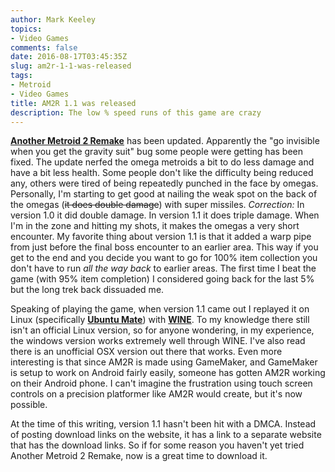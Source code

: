 ```yaml
---
author: Mark Keeley
topics:
- Video Games
comments: false
date: 2016-08-17T03:45:35Z
slug: am2r-1-1-was-released
tags:
- Metroid
- Video Games
title: AM2R 1.1 was released
description: The low % speed runs of this game are crazy
---
```


**[Another Metroid 2 Remake](http://metroid2remake.blogspot.com/ "Have I mentioned how good this game is? Because it is sooo good!")** has been updated. Apparently the "go invisible when you get the gravity suit" bug some people were getting has been fixed. The update nerfed the omega metroids a bit to do less damage and have a bit less health. Some people don't like the difficulty being reduced any, others were tired of being repeatedly punched in the face by omegas. Personally, I'm starting to get good at nailing the weak spot on the back of the omegas (~~it does double damage~~) with super missiles. *Correction:* In version 1.0 it did double damage. In version 1.1 it does triple damage. When I'm in the zone and hitting my shots, it makes the omegas a very short encounter. My favorite thing about version 1.1 is that it added a warp pipe from just before the final boss encounter to an earlier area. This way if you get to the end and you decide you want to go for 100% item collection you don't have to run _all the way back_ to earlier areas. The first time I beat the game (with 95% item completion) I considered going back for the last 5% but the long trek back dissuaded me.

<!--more-->

Speaking of playing the game, when version 1.1 came out I replayed it on Linux (specifically **[Ubuntu Mate](https://ubuntu-mate.org/)**) with **[WINE](https://www.winehq.org/)**. To my knowledge there still isn't an official Linux version, so for anyone wondering, in my experience, the windows version works extremely well through WINE. I've also read there is an unofficial OSX version out there that works. Even more interesting is that since AM2R is made using GameMaker, and GameMaker is setup to work on Android fairly easily, someone has gotten AM2R working on their Android phone. I can't imagine the frustration using touch screen controls on a precision platformer like AM2R would create, but it's now possible.

At the time of this writing, version 1.1 hasn't been hit with a DMCA. Instead of posting download links on the website, it has a link to a separate website that has the download links. So if for some reason you haven't yet tried Another Metroid 2 Remake, now is a great time to download it.
